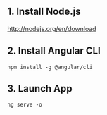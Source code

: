 ## 1. Install Node.js

http://nodejs.org/en/download

## 2. Install Angular CLI

`npm install -g @angular/cli`

## 3. Launch App

`ng serve -o`